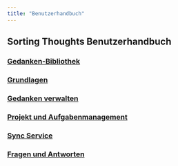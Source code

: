 ```yaml
---
title: "Benutzerhandbuch"
---
```


## Sorting Thoughts Benutzerhandbuch

### [Gedanken-Bibliothek](/handbuch/gedanken_bibliothek.md)
### [Grundlagen](/handbuch/grundlagen.md)
### [Gedanken verwalten](/handbuch/gedanken_verwalten.md)
### [Projekt und Aufgabenmanagement](/handbuch/projekte_und_aufgaben.md)
### [Sync Service](sync_service.md)
### [Fragen und Antworten](fragen_und_antworten.md)
